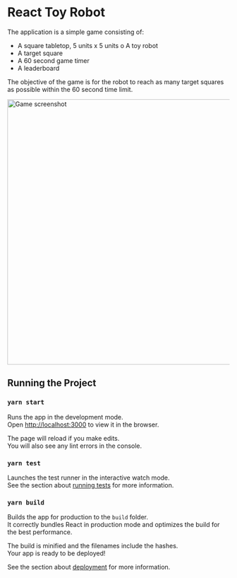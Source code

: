 # React Toy Robot

The application is a simple game consisting of:
* A square tabletop, 5 units x 5 units o A toy robot
* A target square
* A 60 second game timer
* A leaderboard

The objective of the game is for the robot to reach as many target squares as possible within the 60
second time limit.

<img src="https://tanvir-toy-robot.herokuapp.com/screenshot.png" alt="Game screenshot" width="600" />

## Running the Project 

### `yarn start`

Runs the app in the development mode.\
Open [http://localhost:3000](http://localhost:3000) to view it in the browser.

The page will reload if you make edits.\
You will also see any lint errors in the console.

### `yarn test`

Launches the test runner in the interactive watch mode.\
See the section about [running tests](https://facebook.github.io/create-react-app/docs/running-tests) for more information.

### `yarn build`

Builds the app for production to the `build` folder.\
It correctly bundles React in production mode and optimizes the build for the best performance.

The build is minified and the filenames include the hashes.\
Your app is ready to be deployed!

See the section about [deployment](https://facebook.github.io/create-react-app/docs/deployment) for more information.
